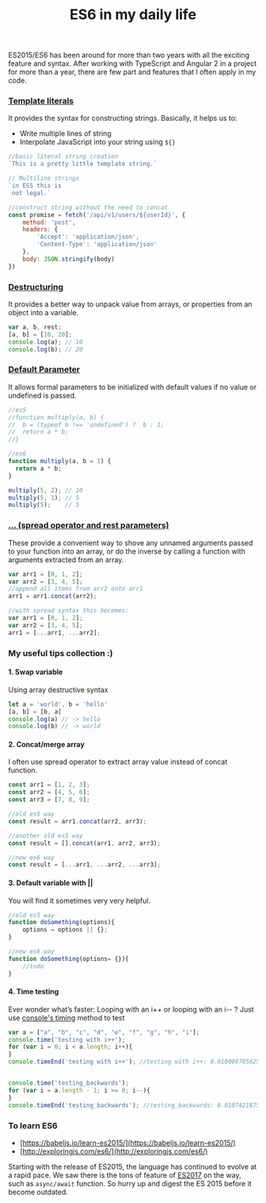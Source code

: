 ﻿---
title: "ES6 in my daily life"
categories: javascript es6 es2015
---

ES2015/ES6 has been around for more than two years with all the exciting feature and syntax. After working with TypeScript and Angular 2 in a project for more than a year, there are few part and features that I often apply in my code.

### [Template literals](https://developer.mozilla.org/en-US/docs/Web/JavaScript/Reference/Template_literals)

It provides the syntax for constructing strings. Basically, it helps us to:
- Write multiple lines of string
- Interpolate JavaScript into your string using `${}` 

```javascript
//basic literal string creation
`This is a pretty little template string.`

// Multiline strings
`in ES5 this is
 not legal.`

//construct string without the need to concat
const promise = fetch('/api/v1/users/${userId}', {
    method: 'post',
    headers: {        
        'Accept': 'application/json',
        'Content-Type': 'application/json'
    },
    body: JSON.stringify(body)
})
```

### [Destructuring](https://developer.mozilla.org/en-US/docs/Web/JavaScript/Reference/Operators/Destructuring_assignment)

It provides a better way to unpack value from arrays, or properties from an object into a variable.

```javascript
var a, b, rest;
[a, b] = [10, 20];
console.log(a); // 10
console.log(b); // 20
```

### [Default Parameter](https://developer.mozilla.org/en-US/docs/Web/JavaScript/Reference/Functions/Default_parameters)

It allows formal parameters to be initialized with default values if no value or undefined is passed.

```javascript
//es5
//function multiply(a, b) {
//  b = (typeof b !== 'undefined') ?  b : 1;
//  return a * b;
//}

//es6
function multiply(a, b = 1) {
  return a * b;
}

multiply(5, 2); // 10
multiply(5, 1); // 5
multiply(5);    // 5
```

### [… (spread operator and rest parameters)](https://developer.mozilla.org/en-US/docs/Web/JavaScript/Reference/Operators/Spread_operator)

These provide a convenient way to shove any unnamed arguments passed to your function into an array, or do the inverse by calling a function with arguments extracted from an array.
```javascript
var arr1 = [0, 1, 2];
var arr2 = [3, 4, 5];
//append all items from arr2 onto arr1
arr1 = arr1.concat(arr2);

//with spread syntax this becomes:
var arr1 = [0, 1, 2];
var arr2 = [3, 4, 5];
arr1 = [...arr1, ...arr2];
```

### My useful tips collection :)
#### 1. Swap variable
Using array destructive syntax
```javascript
let a = 'world', b = 'hello'
[a, b] = [b, a]
console.log(a) // -> hello
console.log(b) // -> world
```

#### 2. Concat/merge array
I often use spread operator to extract array value instead of concat function.

```javascript
const arr1 = [1, 2, 3];
const arr2 = [4, 5, 6];
const arr3 = [7, 8, 9];

//old es5 way
const result = arr1.concat(arr2, arr3);

//another old es5 way 
const result = [].concat(arr1, arr2, arr3);

//new es6 way
const result = [...arr1, ...arr2, ...arr3];
```

#### 3. Default variable with ||
You will find it sometimes very very helpful.
```javascript
//old es5 way
function doSomething(options){
    options = options || {};
}

//new es6 way
function doSomething(options= {}){
    //todo
}
```

#### 4. Time testing
Ever wonder what’s faster: Looping with an i++ or looping with an i-- ? Just use [console's timing](https://developer.mozilla.org/en-US/docs/Web/API/console#Timers) method to test

```javascript
var a = ["a", "b", "c", "d", "e", "f", "g", "h", "i"];
console.time('testing with i++');
for (var i = 0; i < a.length; i++){
}
console.timeEnd('testing with i++'); //testing with i++: 0.010009765625ms


console.time('testing_backwards');
for (var i = a.length - 1; i >= 0; i--){
}
console.timeEnd('testing_backwards'); //testing_backwards: 0.0107421875ms
```


### To learn ES6
- [https://babeljs.io/learn-es2015/](https://babeljs.io/learn-es2015/)
- [http://exploringjs.com/es6/](http://exploringjs.com/es6/)

Starting with the release of ES2015, the language has continued to evolve at a rapid pace. We saw there is the tons of feature of [ES2017](http://exploringjs.com/es2016-es2017/) on the way, such as `async/await` function. So hurry up and digest the ES 2015 before it become outdated.